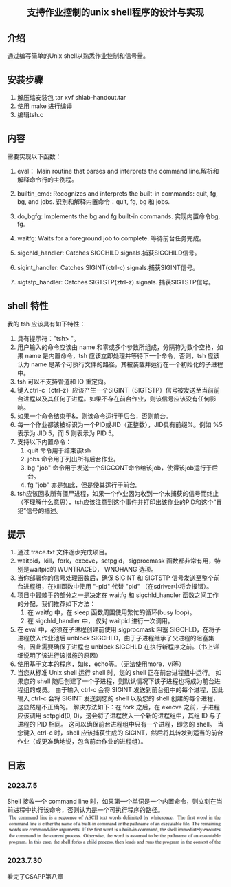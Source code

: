 <!--
 * @Descripttion: 
 * @version: 
 * @Author: WakLouis
 * @Date: 2023-07-05 10:15:43
 * @LastEditors: WakLouis
 * @LastEditTime: 2023-07-30 16:35:10
-->
## <center>支持作业控制的unix shell程序的设计与实现</center>

## 介绍
通过编写简单的Unix shell以熟悉作业控制和信号量。

## 安装步骤

1. 解压缩安装包 tar xvf shlab-handout.tar
1. 使用 make 进行编译
1. 编辑tsh.c

## 内容

需要实现以下函数：

1. eval： Main routine that parses and interprets the command line.解析和解释命令行的主例程。

1. builtin_cmd: Recognizes and interprets the built-in commands: quit, fg, bg, and jobs. 识别和解释内置命令：quit, fg, bg 和 jobs.

1. do_bgfg: Implements the bg and fg built-in commands. 实现内置命令bg, fg.

1. waitfg: Waits for a foreground job to complete. 等待前台任务完成。

1. sigchld_handler: Catches SIGCHILD signals.捕获SIGCHILD信号。

1. sigint_handler: Catches SIGINT(ctrl-c) signals.捕获SIGINT信号。

1. sigtstp_handler: Catches SIGTSTP(ztrl-z) signals. 捕获SIGTSTP信号。

## shell 特性
我的 tsh 应该具有如下特性：
1. 具有提示符："tsh> "。
1. 用户输入的命令应该由 name 和零或多个参数所组成，分隔符为数个空格，如果 name 是内置命令，tsh 应该立即处理并等待下一个命令，否则，tsh 应该认为 name 是某个可执行文件的路径，其被装载并运行在一个初始化的子进程中。
1. tsh 可以不支持管道和 IO 重定向。
1. 键入ctrl-c（ctrl-z）应该产生一个SIGINT（SIGTSTP）信号被发送至当前前台进程以及其任何子进程。如果不存在前台作业，则该信号应该没有任何影响。
1. 如果一个命令结束于&，则该命令运行于后台，否则前台。
1. 每一个作业都该被标识为一个PID或JID（正整数），JID具有前缀%。例如 %5 表示为 JID 5，而 5 则表示为 PID 5。
1. 支持以下内置命令：
    1. quit 命令用于结束该tsh
    1. jobs 命令用于列出所有后台作业。
    1. bg "job" 命令用于发送一个SIGCONT命令给该job，使得该job运行于后台。
    1. fg "job" 亦是如此，但是使其运行于前台。
1. tsh应该回收所有僵尸进程，如果一个作业因为收到一个未捕获的信号而终止（不理解什么意思），tsh应该注意到这个事件并打印出该作业的PID和这个“冒犯”信号的描述。

## 提示
1. 通过 trace.txt 文件逐步完成项目。
1. waitpid，kill，fork，execve，setpgid，sigprocmask 函数都非常有用，特别是waitpid的 WUNTRACED， WNOHANG 选项。
1. 当你部署你的信号处理函数后，确保 SIGINT 和 SIGTSTP 信号发送至整个前台进程组，在kill函数中使用 "-pid" 代替 "pid" （在sdriver中将会报错）。
1. 项目中最棘手的部分之一是决定在 waitfg 和 sigchld_handler 函数之间工作的分配，我们推荐如下方法：
    1. 在 waitfg 中，在 sleep 函数周围使用繁忙的循环(busy loop)。
    1. 在 sigchld_handler 中， 仅对 waitpid 进行一次调用。
1. 在 eval 中，必须在子进程创建前使用 sigprocmask 阻塞 SIGCHLD，在将子进程放入作业池后 unblock SIGCHLD，由于子进程继承了父进程的阻塞集合，因此需要确保子进程也 unblock SIGCHLD 在执行新程序之前。（书上详细说明了该进行该措施的原因）
1. 使用基于文本的程序，如ls，echo等。（无法使用more，vi等）
1. 当您从标准 Unix shell 运行 shell 时，您的 shell 正在前台进程组中运行。 如果您的 shell 随后创建了一个子进程，则默认情况下该子进程也将成为前台进程组的成员。 由于输入 ctrl-c 会将 SIGINT 发送到前台组中的每个进程，因此输入 ctrl-c 会将 SIGINT 发送到您的 shell 以及您的 shell 创建的每个进程，这显然是不正确的。
解决方法如下：在 fork 之后，在 execve 之前，子进程应该调用 setpgid(0, 0)，这会将子进程放入一个新的进程组中，其组 ID 与子进程的 PID 相同。 这可以确保前台进程组中只有一个进程，即您的 shell。 当您键入 ctrl-c 时，shell 应该捕获生成的 SIGINT，然后将其转发到适当的前台作业（或更准确地说，包含前台作业的进程组）。

## 日志

### 2023.7.5

Shell 接收一个 command line 时，如果第一个单词是一个内置命令，则立刻在当前进程中执行该命令，否则认为是一个可执行程序的路径。![Alt text](image-1.png)


### 2023.7.30

看完了CSAPP第八章
